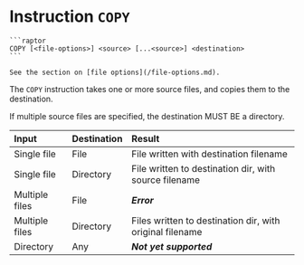 # Instruction `COPY`

~~~admonish summary
```raptor
COPY [<file-options>] <source> [...<source>] <destination>
```
~~~

```admonish tip
See the section on [file options](/file-options.md).
```

The `COPY` instruction takes one or more source files, and copies them to the
destination.

If multiple source files are specified, the destination MUST BE a directory.

| Input          | Destination | Result                                                   |
|:---------------|:------------|:---------------------------------------------------------|
| Single file    | File        | File written with destination filename                   |
| Single file    | Directory   | File written to destination dir, with source filename    |
| Multiple files | File        | ***Error***                                              |
| Multiple files | Directory   | Files written to destination dir, with original filename |
| Directory      | Any         | ***Not yet supported***                                  |
